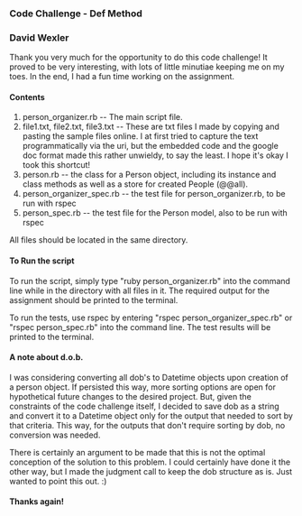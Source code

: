 ### Code Challenge - Def Method

### David Wexler

Thank you very much for the opportunity to do this code challenge! It proved to be very interesting, with lots of little minutiae keeping me on my toes. In the end, I had a fun time working on the assignment.

#### Contents

1. person_organizer.rb -- The main script file.
2. file1.txt, file2.txt, file3.txt -- These are txt files I made by copying and pasting the sample files online. I at first tried to capture the text programmatically via the uri, but the embedded code and the google doc format made this rather unwieldy, to say the least. I hope it's okay I took this shortcut!
3. person.rb -- the class for a Person object, including its instance and class methods as well as a store for created People (@@all).
4. person_organizer_spec.rb -- the test file for person_organizer.rb, to be run with rspec
5. person_spec.rb -- the test file for the Person model, also to be run with rspec

All files should be located in the same directory.

#### To Run the script

To run the script, simply type "ruby person_organizer.rb" into the command line while in the directory with all files in it. The required output for the assignment should be printed to the terminal.

To run the tests, use rspec by entering "rspec person_organizer_spec.rb" or "rspec person_spec.rb" into the command line. The test results will be printed to the terminal.

#### A note about d.o.b.

I was considering converting all dob's to Datetime objects upon creation of a person object. If persisted this way, more sorting options are open for hypothetical future changes to the desired project. But, given the constraints of the code challenge itself, I decided to save dob as a string and convert it to a Datetime object only for the output that needed to sort by that criteria. This way, for the outputs that don't require sorting by dob, no conversion was needed.

There is certainly an argument to be made that this is not the optimal conception of the solution to this problem. I could certainly have done it the other way, but I made the judgment call to keep the dob structure as is. Just wanted to point this out. :)

#### Thanks again!
